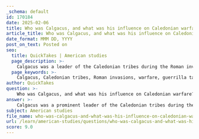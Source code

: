 ```yaml
---
_schema: default
id: 170184
date: 2025-02-06
title: Who was Calgacus, and what was his influence on Caledonian warfare?
article_title: Who was Calgacus, and what was his influence on Caledonian warfare?
date_format: MMM DD, YYYY
post_on_text: Posted on
seo:
  title: QuickTakes | American studies
  page_description: >-
    Calgacus was a leader of the Caledonian tribes during the Roman invasions of Britain, known for his influence on Caledonian warfare, his guerrilla tactics, and his powerful rhetoric that inspired unity among tribes against Roman oppression.
  page_keywords: >-
    Calgacus, Caledonian tribes, Roman invasions, warfare, guerrilla tactics, Tacitus, Mons Graupius, Roman Empire, freedom, unity, resistance, historical legacy, imperialism
author: QuickTakes
question: >-
    Who was Calgacus, and what was his influence on Caledonian warfare?
answer: >-
    Calgacus was a prominent leader of the Caledonian tribes during the Roman invasions of Britain, particularly noted for his role in the resistance against Roman forces. He is best known from the writings of the Roman historian Tacitus, who provides a detailed account of Calgacus's leadership and his famous speech before the Battle of Mons Graupius, which took place around 83 AD.\n\nIn his speech, Calgacus rallied his fellow tribesmen by emphasizing their struggle for freedom against Roman oppression. He articulated the dire situation faced by the Caledonians, highlighting the threat posed by the Roman Empire, which sought to subjugate their lands. His words inspired unity among the tribes, as he called upon them to fight for their liberty, stating that "to all of us slavery is a thing unknown" and that even the coward would find safety in battle.\n\nCalgacus's influence on Caledonian warfare was significant for several reasons:\n\n1. **Guerrilla Tactics**: Under his leadership, the Caledonians employed guerrilla warfare strategies, utilizing their intimate knowledge of the rugged terrain to conduct ambushes and surprise attacks against the more organized Roman legions. This approach allowed them to exploit the weaknesses of the Roman military, which was less adaptable to the challenging landscapes of northern Britain.\n\n2. **Cultural Significance**: Calgacus's leadership and rhetoric underscored the cultural importance of warfare in Caledonian society. His ability to inspire and unite various tribes against a common enemy was crucial in fostering a sense of identity and resistance among the Caledonians.\n\n3. **Psychological Impact**: The Battle of Mons Graupius, although ultimately a Roman victory, served as a rallying point for the Caledonians. Calgacus's leadership and the fierce resistance displayed by his forces contributed to a lasting legacy of defiance against Roman rule, which would resonate with future generations.\n\n4. **Historical Legacy**: Calgacus is often remembered as a symbol of resistance against imperialism. His portrayal in Tacitus's writings has contributed to the romanticized view of the Caledonian struggle, influencing how subsequent generations perceive the conflicts between the Romans and the indigenous tribes of Britain.\n\nIn summary, Calgacus played a pivotal role in shaping Caledonian warfare through his leadership, strategic insights, and ability to inspire unity among the tribes. His legacy continues to be a significant part of the historical narrative surrounding the Roman invasions of Britain.
subject: American studies
file_name: who-was-calgacus-and-what-was-his-influence-on-caledonian-warfare.md
url: /learn/american-studies/questions/who-was-calgacus-and-what-was-his-influence-on-caledonian-warfare
score: 9.0
---
```


&nbsp;